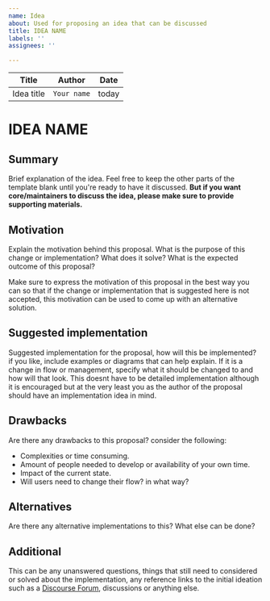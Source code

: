 ```yaml
---
name: Idea
about: Used for proposing an idea that can be discussed
title: IDEA NAME
labels: ''
assignees: ''

---
```


| Title | Author | Date |
| --- | --- | --- |
| Idea title | `Your name` | today |

# IDEA NAME

## Summary

Brief explanation of the idea. Feel free to keep the other parts of the template blank until you're ready to have it discussed. **But if you want core/maintainers to discuss the idea, please make sure to provide supporting materials.**

## Motivation

Explain the motivation behind this proposal. What is the purpose of this change or implementation? What does it solve? What is the expected outcome of this proposal?

Make sure to express the motivation of this proposal in the best way you can so that if the change or implementation that is suggested here is not accepted, this motivation can be used to come up with an alternative solution.

## Suggested implementation

Suggested implementation for the proposal, how will this be implemented? if you like, include examples or diagrams that can help explain. If it is a change in flow or management, specify what it should be changed to and how will that look. This doesnt have to be detailed implementation although it is encouraged but at the very least you as the author of the proposal should have an implementation idea in mind.

## Drawbacks

Are there any drawbacks to this proposal? consider the following:

- Complexities or time consuming.
- Amount of people needed to develop or availability of your own time.
- Impact of the current state.
- Will users need to change their flow? in what way?

## Alternatives

Are there any alternative implementations to this? What else can be done?

## Additional

This can be any unanswered questions, things that still need to considered or solved about the implementation, any reference links to the initial ideation such as a [Discourse Forum](https://forum.theodinproject.com/c/sprints), discussions or anything else.
